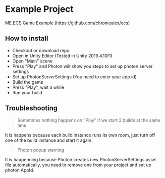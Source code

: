 # Example Project
ME.ECS Game Example (https://github.com/chromealex/ecs)

## How to install
* Checkout or download repo
* Open in Unity Editor (Tested in Unity 2019.4.10f1)
* Open "Main" scene
* Press "Play" and Photon will show you steps to set up photon server settings
* Set up PhotonServerSettings (You need to enter your app id)
* Build the game
* Press "Play", wait a while
* Run your build

## Troubleshooting
> Sometimes nothing happens on "Play" if we start 2 builds at the same time

It is happens because each build instance runs its own room, just turn off one of the build instance and start it again.

> Photon popup warning

It is happenning because Photon creates new PhotonServerSettings.asset file automatically, you need to remove one from your project and set up photon AppId.
